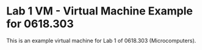 # Lab 1 VM - Virtual Machine Example for 0618.303

This is an example virtual machine for Lab 1 of 0618.303 (Microcomputers).

